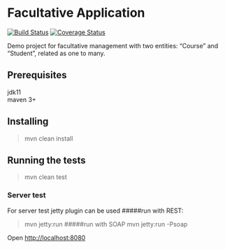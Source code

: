 # Facultative Application
[![Build Status](https://travis-ci.org/brest-java-course-summer-2019/maksimiliyan-katuranau.svg?branch=master)](https://travis-ci.org/brest-java-course-summer-2019/maksimiliyan-katuranau)
[![Coverage Status](https://coveralls.io/repos/github/brest-java-course-summer-2019/maksimiliyan-katuranau/badge.svg)](https://coveralls.io/github/brest-java-course-summer-2019/maksimiliyan-katuranau)

  Demo project for facultative management with two entities: “Course” and “Student”, related as one to many.
    
  ## Prerequisites
    
  jdk11  
  maven 3+  
  
  ## Installing  
  > mvn clean install  
  
  ## Running the tests  
  > mvn clean test  
  
  ### Server test
  
  For server test jetty plugin can be used
  #####run with REST: 
  > mvn jetty:run
  #####run with SOAP 
  > mvn jetty:run -Psoap
      
  Open [http://localhost:8080](http://localhost:8080/hello)
